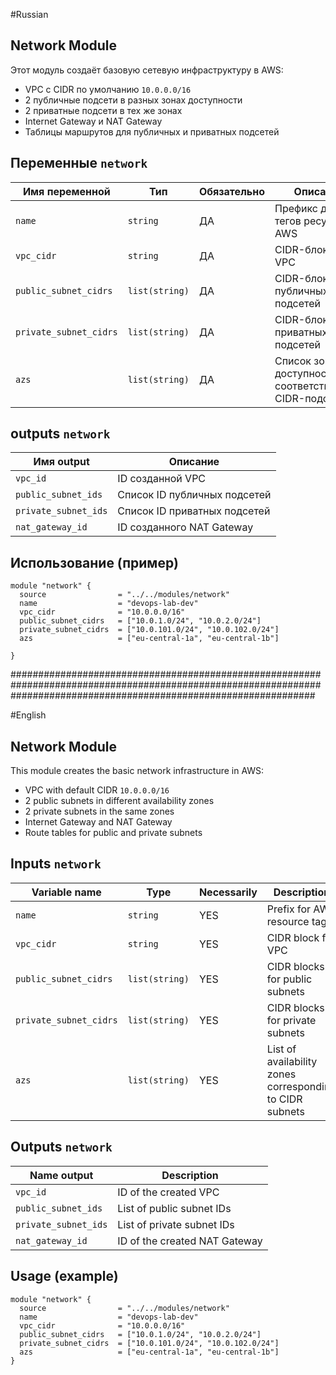 #Russian
## Network Module
Этот модуль создаёт базовую сетевую инфраструктуру в AWS:
- VPC с CIDR по умолчанию `10.0.0.0/16`
- 2 публичные подсети в разных зонах доступности
- 2 приватные подсети в тех же зонах
- Internet Gateway и NAT Gateway
- Таблицы маршрутов для публичных и приватных подсетей
## Переменные `network`

| Имя переменной           | Тип          | Обязательно | Описание                                                    | Пример                                   |
|--------------------------|---------------|--------------|-------------------------------------------------------------|-------------------------------------------|
| `name`                   | `string`      |   ДА         | Префикс для тегов ресурсов AWS                              | `"devops-lab-dev"`                        |
| `vpc_cidr`               | `string`      |   ДА         | CIDR-блок для VPC                                           | `"10.0.0.0/16"`                           |
| `public_subnet_cidrs`    | `list(string)`|   ДА         | CIDR-блоки для публичных подсетей                           | `["10.0.1.0/24", "10.0.2.0/24"]`          |
| `private_subnet_cidrs`   | `list(string)`|   ДА         | CIDR-блоки для приватных подсетей                           | `["10.0.101.0/24", "10.0.102.0/24"]`      |
| `azs`                    | `list(string)`|   ДА         | Список зон доступности, соответствующих CIDR-подсетям       | `["eu-central-1a", "eu-central-1b"]`      |


## outputs `network`

| Имя output              | Описание                                        |
|-------------------------|-------------------------------------------------|
| `vpc_id`                | ID созданной VPC                                |
| `public_subnet_ids`     | Список ID публичных подсетей                    |
| `private_subnet_ids`    | Список ID приватных подсетей                    |
| `nat_gateway_id`        | ID созданного NAT Gateway                       |


## Использование (пример)
```hcl
module "network" {
  source                = "../../modules/network"
  name                  = "devops-lab-dev"
  vpc_cidr              = "10.0.0.0/16"
  public_subnet_cidrs   = ["10.0.1.0/24", "10.0.2.0/24"]
  private_subnet_cidrs  = ["10.0.101.0/24", "10.0.102.0/24"]
  azs                   = ["eu-central-1a", "eu-central-1b"]
  
}
```


#######################################################################################################################################################################

#English
## Network Module
This module creates the basic network infrastructure in AWS:
- VPC with default CIDR `10.0.0.0/16`
- 2 public subnets in different availability zones
- 2 private subnets in the same zones
- Internet Gateway and NAT Gateway
- Route tables for public and private subnets

## Inputs `network`
| Variable name            | Type          | Necessarily  | Description                                                 | Example                                   |
|--------------------------|---------------|--------------|-------------------------------------------------------------|-------------------------------------------|
| `name`                   | `string`      |  YES         | Prefix for AWS resource tags                                | `"devops-lab-dev"`                        |
| `vpc_cidr`               | `string`      |  YES         | CIDR block for VPC                                          | `"10.0.0.0/16"`                           |
| `public_subnet_cidrs`    | `list(string)`|  YES         | CIDR blocks for public subnets                              | `["10.0.1.0/24", "10.0.2.0/24"]`          |
| `private_subnet_cidrs`   | `list(string)`|  YES         | CIDR blocks for private subnets                             | `["10.0.101.0/24", "10.0.102.0/24"]`      |
| `azs`                    | `list(string)`|  YES         | List of availability zones corresponding to CIDR subnets    | `["eu-central-1a", "eu-central-1b"]`      |

## Outputs `network`

| Name output              | Description                                        |
|-------------------------|-------------------------------------------------|
| `vpc_id`                | ID of the created VPC                           |
| `public_subnet_ids`     | List of public subnet IDs                       |
| `private_subnet_ids`    | List of private subnet IDs                      |
| `nat_gateway_id`        | ID of the created NAT Gateway                   |


## Usage (example)
```hcl
module "network" {
  source                = "../../modules/network"
  name                  = "devops-lab-dev"
  vpc_cidr              = "10.0.0.0/16"
  public_subnet_cidrs   = ["10.0.1.0/24", "10.0.2.0/24"]
  private_subnet_cidrs  = ["10.0.101.0/24", "10.0.102.0/24"]
  azs                   = ["eu-central-1a", "eu-central-1b"]
}